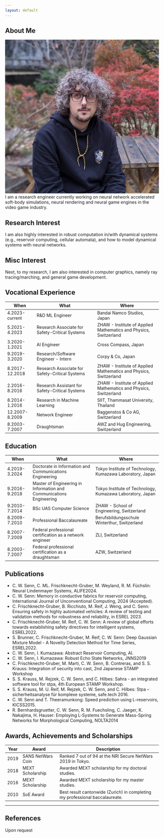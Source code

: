 ```yaml
---
layout: default
---
```


## About Me
<img class="profile-picture" src="chris.jpg">
I am a research engineer currently working on neural network accelerated soft-body simulations, neural rendering and neural game engines in the video game industry.

## Research Interest
I am also highly interested in robust computation in/with dynamical systems (e.g., reservoir computing, cellular automata), and how to model dynamical systems with neural networks.

## Misc Interest

Next, to my research, I am also interested in computer graphics, namely ray tracing/marching, and general game development.

## Vocational Experience

When | What | Where
-----|------|------
4.2023-current | R&D ML Engineer | Bandai Namco Studios, Japan
5.2021-4.2023 | Research Associate for Safety-Critical Systems | ZHAW - Institute of Applied Mathematics and Physics, Switzerland
3.2020-1.2021 | AI Engineer | Cross Compass, Japan
9.2019-3.2020 | Research/Software Engineer - Intern | Corpy & Co, Japan
8.2017-12.2018 | Research Associate for Safety-Critical Systems | ZHAW - Institute of Applied Mathematics and Physics, Switzerland
2.2016-8.2016 | Research Assistant for Safety-Critical Systems | ZHAW - Institute of Applied Mathematics and Physics, Switzerland
8.2014-1.2016 | Research in Machine Learning | SIIT, Thammasat University, Thailand
12.2007-8.2009 | Network Engineer | Baggenstos & Co AG, Switzerland
8.2003-7.2007 | Draughtsman | AWZ and Hug Engineering, Switzerland

## Education

When | What | Where
-----|------|------
4.2019-3.2024 | Doctorate in Information and Communications Engineering | Tokyo Institute of Technology, Kumazawa Laboratory, Japan
9.2016-9.2018 | Master of Engineering in Information and Communications Engineering | Tokyo Institute of Technology, Kumazawa Laboratory, Japan
9.2010-7.2014 | BSc UAS Computer Science | ZHAW - School of Engineering, Switzerland
8.2009-7.2010 | Professional Baccalaureate | Berufsbildungsschule Winterthur, Switzerland
8.2007-7.2009 | Federal professional certification as a network engineer | ZLI, Switzerland
8.2003-7.2007 | Federal professional certification as a draughtsman | AZW, Switzerland

## Publications
-  C. W. Senn, C. ML. Frischknecht-Gruber, M. Weyland, R. M. Füchslin: Neural Lindenmayer Systems, ALIFE2024.
- C. W. Senn: Memory in conductive fabrics for reservoir computing, International Journal of
Unconventional Computing, 2024 (Accepted).
- C. Frischknecht-Gruber, B. Ricchiuto, M. Reif, J. Weng, and C. Senn: Ensuring safety in
highly automated vehicles: A review of testing and validation methods for robustness and
reliability, in ESREL 2023.
- C. Frischknecht-Gruber, M. Reif, C. W. Senn: A review of global efforts towards establishing safety directives for intelligent systems, ESREL2022.
- S. Brunner, C. Frischknecht-Gruber, M. Reif, C. W. Senn: Deep Gaussian Mixture Model - A Novelty Detection Method for Time Series, ESREL2022.
- C. W. Senn, I. Kumazawa: Abstract Reservoir Computing, AI.
- C. W. Senn, I. Kumazawa: Robust Echo State Networks, JNNS2019
- C. Frischknecht-Gruber, M. Marti, C. W. Senn, B. Contreras, and S. S. Krauss: Integration of
security into cast, 2nd Japanese STAMP Workshop
- S. S. Krauss, M. Rejzek, C. W. Senn, and C. Hilbes: Sahra - an integrated software tool for
stpa, 4th European STAMP Workshop.
- S. S. Krauss, M. U. Reif, M. Rejzek, C. W. Senn, and C. Hilbes: Stpa – sicherheitsanalyse für
komplexe systeme,  safe.tech 2016.
- C. W. Senn and T. Theeramunkong: Speed prediction using L-reservoirs, KICSS2015.
- R. Bernhardsgruetter, C. W. Senn, R. M. Fuechsling, C. Jaeger, K. Nakajima, H. Hauser: Employing L-Systems to Generate Mass-Spring Networks for Morphological Computing, NOLTA2014

## Awards, Achievements and Scholarships

Year | Award | Description
-----|-------|--------
2019 | SANS NetWars Coin | Ranked 7 out of 94 at the NRI Secure NetWars 2019 in Tokyo.
2018 | MEXT Scholarship | Awarded MEXT scholarship for my doctoral studies.
2016 | MEXT Scholarship | Awarded MEXT scholarship for my master studies.
2010 | SoE Award | Best result cantonwide (Zurich) in completing my professional baccalaureate.


---

## References
Upon request

